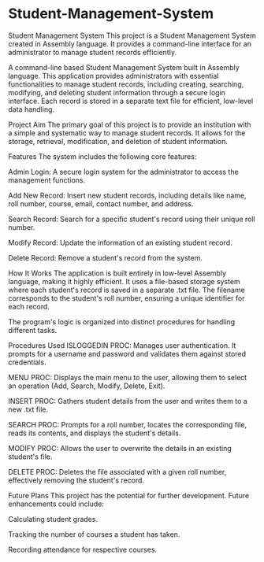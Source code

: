 # Student-Management-System
Student Management System This project is a Student Management System created in Assembly language. It provides a command-line interface for an administrator to manage student records efficiently. 

A command-line based Student Management System built in Assembly language. This application provides administrators with essential functionalities to manage student records, including creating, searching, modifying, and deleting student information through a secure login interface. Each record is stored in a separate text file for efficient, low-level data handling.

 Project Aim
The primary goal of this project is to provide an institution with a simple and systematic way to manage student records. It allows for the storage, retrieval, modification, and deletion of student information.

 Features
The system includes the following core features:

Admin Login: A secure login system for the administrator to access the management functions.

Add New Record: Insert new student records, including details like name, roll number, course, email, contact number, and address.

Search Record: Search for a specific student's record using their unique roll number.

Modify Record: Update the information of an existing student record.

Delete Record: Remove a student's record from the system.

 How It Works
The application is built entirely in low-level Assembly language, making it highly efficient. It uses a file-based storage system where each student's record is saved in a separate .txt file. The filename corresponds to the student's roll number, ensuring a unique identifier for each record.

The program's logic is organized into distinct procedures for handling different tasks.

Procedures Used
ISLOGGEDIN PROC: Manages user authentication. It prompts for a username and password and validates them against stored credentials.

MENU PROC: Displays the main menu to the user, allowing them to select an operation (Add, Search, Modify, Delete, Exit).

INSERT PROC: Gathers student details from the user and writes them to a new .txt file.

SEARCH PROC: Prompts for a roll number, locates the corresponding file, reads its contents, and displays the student's details.

MODIFY PROC: Allows the user to overwrite the details in an existing student's file.

DELETE PROC: Deletes the file associated with a given roll number, effectively removing the student's record.

 Future Plans
This project has the potential for further development. Future enhancements could include:

Calculating student grades.

Tracking the number of courses a student has taken.

Recording attendance for respective courses.
